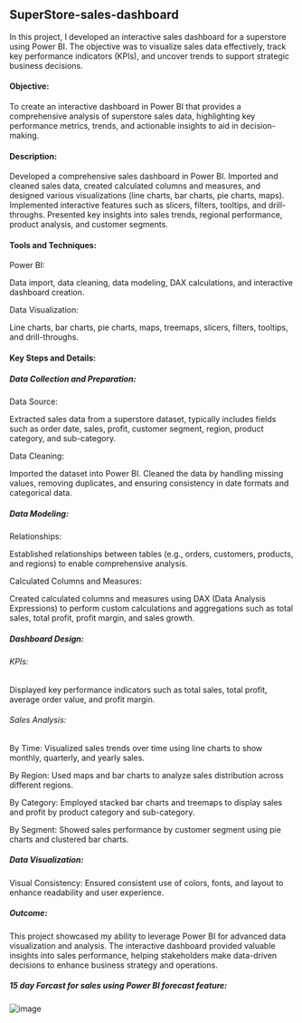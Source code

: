 ## SuperStore-sales-dashboard
In this project, I developed an interactive sales dashboard for a superstore using Power BI. The objective was to visualize sales data effectively, track key performance indicators (KPIs), and uncover trends to support strategic business decisions.

#### Objective: 

To create an interactive dashboard in Power BI that provides a comprehensive analysis of superstore sales data, highlighting key performance metrics, trends, and actionable insights to aid in decision-making.

#### Description:

Developed a comprehensive sales dashboard in Power BI. Imported and cleaned sales data, created calculated columns and measures, and designed various visualizations (line charts, bar charts, pie charts, maps). Implemented interactive features such as slicers, filters, tooltips, and drill-throughs. Presented key insights into sales trends, regional performance, product analysis, and customer segments.

#### Tools and Techniques:

Power BI: 

Data import, data cleaning, data modeling, DAX calculations, and interactive dashboard creation.

Data Visualization: 

Line charts, bar charts, pie charts, maps, treemaps, slicers, filters, tooltips, and drill-throughs.

#### Key Steps and Details:
##### Data Collection and Preparation:

Data Source: 

Extracted sales data from a superstore dataset, typically includes fields such as order date, sales, profit, customer segment, region, product category, and sub-category.

Data Cleaning:

Imported the dataset into Power BI.
Cleaned the data by handling missing values, removing duplicates, and ensuring consistency in date formats and categorical data.

##### Data Modeling:

Relationships: 

Established relationships between tables (e.g., orders, customers, products, and regions) to enable comprehensive analysis.

Calculated Columns and Measures: 

Created calculated columns and measures using DAX (Data Analysis Expressions) to perform custom calculations and aggregations such as total sales, total profit, profit margin, and sales growth.

##### Dashboard Design:

###### KPIs: 
Displayed key performance indicators such as total sales, total profit, average order value, and profit margin.

###### Sales Analysis:

By Time: Visualized sales trends over time using line charts to show monthly, quarterly, and yearly sales.

By Region: Used maps and bar charts to analyze sales distribution across different regions.

By Category: Employed stacked bar charts and treemaps to display sales and profit by product category and sub-category.

By Segment: Showed sales performance by customer segment using pie charts and clustered bar charts.

##### Data Visualization:

Visual Consistency: Ensured consistent use of colors, fonts, and layout to enhance readability and user experience.

##### Outcome:

This project showcased my ability to leverage Power BI for advanced data visualization and analysis. The interactive dashboard provided valuable insights into sales performance, helping stakeholders make data-driven decisions to enhance business strategy and operations.

##### 15 day Forcast for sales using Power BI forecast feature:

![image](https://github.com/MDSoleh/-MDSoleh-SuperStore-sales-dashboard/assets/99492800/9c0df3f4-dae7-4207-8f3d-1a2ba1a8176b)
